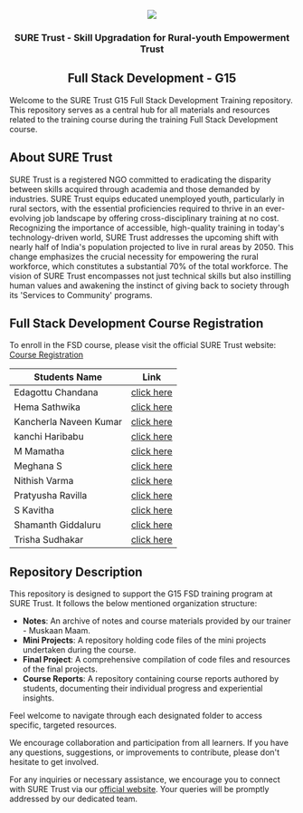 <!-- PROJECT LOGO -->
<br />

<div align="center">
   <img src='https://user-images.githubusercontent.com/73131499/166115643-d3187f47-d38f-41b2-ae42-5ecbbc60de14.png' />


<h3 align="center">SURE Trust - Skill Upgradation for Rural-youth Empowerment Trust</h3>
  <h2> Full Stack Development - G15 </h2>
</div>

Welcome to the SURE Trust G15 Full Stack Development Training repository. This repository serves as a central hub for all materials and resources related to the training course during the training Full Stack Development course.

## About SURE Trust

SURE Trust is a registered NGO committed to eradicating the disparity between skills acquired through academia and those demanded by industries. SURE Trust equips educated unemployed youth, particularly in rural sectors, with the essential proficiencies required to thrive in an ever-evolving job landscape by offering cross-disciplinary training at no cost. Recognizing the importance of accessible, high-quality training in today's technology-driven world, SURE Trust addresses the upcoming shift with nearly half of India's population projected to live in rural areas by 2050. This change emphasizes the crucial necessity for empowering the rural workforce, which constitutes a substantial 70% of the total workforce. The vision of SURE Trust encompasses not just technical skills but also instilling human values and awakening the instinct of giving back to society through its 'Services to Community' programs. 

## Full Stack Development Course Registration

To enroll in the FSD course, please visit the official SURE Trust website: [Course Registration](https://suretrustforruralyouth.com/courses/37)

|Students Name|Link|
|-------------|----|
|Edagottu Chandana|[click here](link)|
|Hema Sathwika|[click here](link)|
|Kancherla Naveen Kumar|[click here](link)|
|kanchi Haribabu|[click here](link)|
|M Mamatha|[click here](link)|
|Meghana S|[click here](link)|
|Nithish Varma|[click here](link)|
|Pratyusha Ravilla|[click here](link)|
|S Kavitha|[click here](link)|
|Shamanth Giddaluru|[click here](link)|
|Trisha Sudhakar|[click here](link)|


## Repository Description

This repository is designed to support the G15 FSD training program at SURE Trust. It follows the below mentioned organization structure:

- **Notes**: An archive of  notes and course materials provided by our trainer - Muskaan Maam.
- **Mini Projects**: A repository holding code files of the mini projects undertaken during the course.
- **Final Project**: A comprehensive compilation of code files and resources of the final projects.
- **Course Reports**: A repository containing course reports authored by students, documenting their individual progress and experiential insights.

Feel welcome to navigate through each designated folder to access specific, targeted resources. 

We encourage collaboration and participation from all learners. If you have any questions, suggestions, or improvements to contribute, please don't hesitate to get involved.

For any inquiries or necessary assistance, we encourage you to connect with SURE Trust via our [official website](https://suretrustforruralyouth.com/). Your queries will be promptly addressed by our dedicated team.
